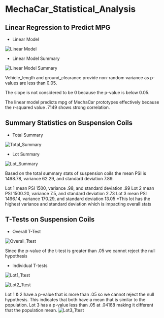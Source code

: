 # MechaCar_Statistical_Analysis

## Linear Regression to Predict MPG

  - Linear Model

![Linear Model](https://user-images.githubusercontent.com/96347933/162550626-d46097f1-4cac-43b3-a8da-0db3ea1e71dc.png)

  - Linear Model Summary

![Linear Model Summary](https://user-images.githubusercontent.com/96347933/162550631-a6c511e1-cc47-48b2-938b-99db236b2a10.png)

Vehicle_length and ground_clearance provide non-random variance as p-values are less than 0.05.

The slope is not considered to be 0 because the p-value is below 0.05.

The linear model predicts mpg of MechaCar prototypes effectively because the r-squared value .7149 shows strong correlation.

## Summary Statistics on Suspension Coils

  - Total Summary
 
 ![Total_Summary](https://user-images.githubusercontent.com/96347933/162588211-65caa84e-9cce-4898-a5e0-0ffd76863eb9.png)

  - Lot Summary  
 
 ![Lot_Summary](https://user-images.githubusercontent.com/96347933/162588221-2b98872a-3caf-4311-be25-eb86ed580301.PNG)

Based on the total summary stats of suspension coils the mean PSI is 1498.78, variance 62.29, and standard deviation 7.89.

Lot 1 mean PSI 1500, variance .98, and standard deviation .99
Lot 2 mean PSI 1500.20, variance 7.5, and standard deviation 2.73
Lot 3 mean PSI 1496.14, variance 170.29, and standard deviation 13.05 *This lot has the highest variance and standard deviation which is impacting overall stats

## T-Tests on Suspension Coils

  - Overall T-Test

![Overall_Ttest](https://user-images.githubusercontent.com/96347933/162588735-9c72b4de-dbbb-41f5-bc8c-fb340ba95379.png)

Since the p-value of the t-test is greater than .05 we cannot reject the null hypothesis

  - Individual T-tests

![Lot1_Ttest](https://user-images.githubusercontent.com/96347933/162588740-f6e50b30-0b76-484a-9d89-014ba5faf488.png)

![Lot2_Ttest](https://user-images.githubusercontent.com/96347933/162588746-83a977e2-dcb4-4eb8-874d-69d2c001fb17.png)

Lot 1 & 2 have a p-value that is more than .05 so we cannot reject the null hypothesis.  This indicates that both have a mean that is similar to the population.  Lot 3 has a p-value less than .05 at .04168 making it different that the population mean.
![Lot3_Ttest](https://user-images.githubusercontent.com/96347933/162588752-f372a3e8-b432-4ee8-9d22-90641f56c229.png)

